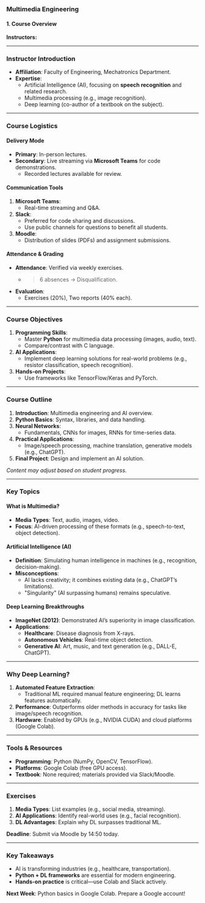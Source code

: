 ### **Multimedia Engineering**  
#### **1. Course Overview**  
**Instructors:**

---

### **Instructor Introduction**  
- **Affiliation**: Faculty of Engineering, Mechatronics Department.  
- **Expertise**:  
  - Artificial Intelligence (AI), focusing on **speech recognition** and related research.  
  - Multimedia processing (e.g., image recognition).  
  - Deep learning (co-author of a textbook on the subject).  

---

### **Course Logistics**  
#### **Delivery Mode**  
- **Primary**: In-person lectures.  
- **Secondary**: Live streaming via **Microsoft Teams** for code demonstrations.  
  - Recorded lectures available for review.  

#### **Communication Tools**  
1. **Microsoft Teams**:  
   - Real-time streaming and Q&A.  
2. **Slack**:  
   - Preferred for code sharing and discussions.  
   - Use public channels for questions to benefit all students.  
3. **Moodle**:  
   - Distribution of slides (PDFs) and assignment submissions.  

#### **Attendance & Grading**  
- **Attendance**: Verified via weekly exercises.  
  - >6 absences → Disqualification.  
- **Evaluation**:  
  - Exercises (20%), Two reports (40% each).  

---

### **Course Objectives**  
1. **Programming Skills**:  
   - Master **Python** for multimedia data processing (images, audio, text).  
   - Compare/contrast with C language.  
2. **AI Applications**:  
   - Implement deep learning solutions for real-world problems (e.g., resistor classification, speech recognition).  
3. **Hands-on Projects**:  
   - Use frameworks like TensorFlow/Keras and PyTorch.  

---

### **Course Outline**  
1. **Introduction**: Multimedia engineering and AI overview.  
2. **Python Basics**: Syntax, libraries, and data handling.  
3. **Neural Networks**:  
   - Fundamentals, CNNs for images, RNNs for time-series data.  
4. **Practical Applications**:  
   - Image/speech processing, machine translation, generative models (e.g., ChatGPT).  
5. **Final Project**: Design and implement an AI solution.  

*Content may adjust based on student progress.*  

---

### **Key Topics**  
#### **What is Multimedia?**  
- **Media Types**: Text, audio, images, video.  
- **Focus**: AI-driven processing of these formats (e.g., speech-to-text, object detection).  

#### **Artificial Intelligence (AI)**  
- **Definition**: Simulating human intelligence in machines (e.g., recognition, decision-making).  
- **Misconceptions**:  
  - AI lacks creativity; it combines existing data (e.g., ChatGPT’s limitations).  
  - "Singularity" (AI surpassing humans) remains speculative.  

#### **Deep Learning Breakthroughs**  
- **ImageNet (2012)**: Demonstrated AI’s superiority in image classification.  
- **Applications**:  
  - **Healthcare**: Disease diagnosis from X-rays.  
  - **Autonomous Vehicles**: Real-time object detection.  
  - **Generative AI**: Art, music, and text generation (e.g., DALL-E, ChatGPT).  

---

### **Why Deep Learning?**  
1. **Automated Feature Extraction**:  
   - Traditional ML required manual feature engineering; DL learns features automatically.  
2. **Performance**: Outperforms older methods in accuracy for tasks like image/speech recognition.  
3. **Hardware**: Enabled by GPUs (e.g., NVIDIA CUDA) and cloud platforms (Google Colab).  

---

### **Tools & Resources**  
- **Programming**: Python (NumPy, OpenCV, TensorFlow).  
- **Platforms**: Google Colab (free GPU access).  
- **Textbook**: None required; materials provided via Slack/Moodle.  

---

### **Exercises**  
1. **Media Types**: List examples (e.g., social media, streaming).  
2. **AI Applications**: Identify real-world uses (e.g., facial recognition).  
3. **DL Advantages**: Explain why DL surpasses traditional ML.  

**Deadline**: Submit via Moodle by 14:50 today.  

---

### **Key Takeaways**  
- AI is transforming industries (e.g., healthcare, transportation).  
- **Python + DL frameworks** are essential for modern engineering.  
- **Hands-on practice** is critical—use Colab and Slack actively.  

**Next Week**: Python basics in Google Colab. Prepare a Google account!  
